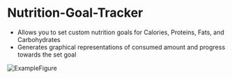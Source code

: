 # Nutrition-Goal-Tracker
- Allows you to set custom nutrition goals for Calories, Proteins, Fats, and Carbohydrates
- Generates graphical representations of consumed amount and progress towards the set goal

![ExampleFigure](https://user-images.githubusercontent.com/83842735/168495258-b9236b2d-40e9-4414-97cf-150fc297985b.png)
